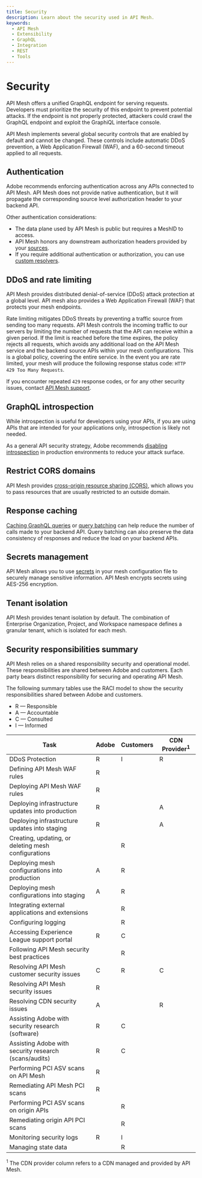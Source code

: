 ```yaml
---
title: Security
description: Learn about the security used in API Mesh.
keywords:
  - API Mesh
  - Extensibility
  - GraphQL
  - Integration
  - REST
  - Tools
---
```


# Security

API Mesh offers a unified GraphQL endpoint for serving requests. Developers must prioritize the security of this endpoint to prevent potential attacks. If the endpoint is not properly protected, attackers could crawl the GraphQL endpoint and exploit the GraphiQL interface console.

API Mesh implements several global security controls that are enabled by default and cannot be changed. These controls include automatic DDoS prevention, a Web Application Firewall (WAF), and a 60-second timeout applied to all requests.

## Authentication

Adobe recommends enforcing authentication across any APIs connected to API Mesh. API Mesh does not provide native authentication, but it will propagate the corresponding source level authorization header to your backend API.

Other authentication considerations:

* The data plane used by API Mesh is public but requires a MeshID to access.
* API Mesh honors any downstream authorization headers provided by your [sources](./basic/handlers/index.md).
* If you require additional authentication or authorization, you can use [custom resolvers](./advanced/extend/resolvers/index.md).

## DDoS and rate limiting

API Mesh provides distributed denial-of-service (DDoS) attack protection at a global level. API mesh also provides a Web Application Firewall (WAF) that protects your mesh endpoints.

Rate limiting mitigates DDoS threats by preventing a traffic source from sending too many requests. API Mesh controls the incoming traffic to our servers by limiting the number of requests that the API can receive within a given period. If the limit is reached before the time expires, the policy rejects all requests, which avoids any additional load on the API Mesh service and the backend source APIs within your mesh configurations. This is a global policy, covering the entire service. In the event you are rate limited, your mesh will produce the following response status code: `HTTP 429 Too Many Requests`.

If you encounter repeated `429` response codes, or for any other security issues, contact [API Mesh support](https://experienceleague.adobe.com/home?support-tab=home#support).

## GraphQL introspection

While introspection is useful for developers using your APIs, if you are using APIs that are intended for your applications only, introspection is likely not needed.

As a general API security strategy, Adobe recommends [disabling introspection](./basic/work-with-mesh.md#disable-introspection) in production environments to reduce your attack surface.

## Restrict CORS domains

API Mesh provides [cross-origin resource sharing (CORS)](./advanced/cors.md), which allows you to pass resources that are usually restricted to an outside domain.

## Response caching

[Caching GraphQL queries](./advanced/caching/index.md) or [query batching](./advanced/extend/batching.md) can help reduce the number of calls made to your backend API. Query batching can also preserve the data consistency of responses and reduce the load on your backend APIs.

## Secrets management

API Mesh allows you to use [secrets](./advanced/secrets.md) in your mesh configuration file to securely manage sensitive information. API Mesh encrypts secrets using AES-256 encryption.

## Tenant isolation

API Mesh provides tenant isolation by default. The combination of Enterprise Organization, Project, and Workspace namespace defines a granular tenant, which is isolated for each mesh.

## Security responsibilities summary

API Mesh relies on a shared responsibility security and operational model. These responsibilities are shared between Adobe and customers. Each party bears distinct responsibility for securing and operating API Mesh.

The following summary tables use the RACI model to show the security responsibilities shared between Adobe and customers.

* R — Responsible
* A — Accountable
* C — Consulted
* I — Informed

<p></p>
<table columnWidths="50,15,15,20"
  css="
    td:nth-child(2), td:nth-child(3), td:nth-child(4),
    th:nth-child(2), th:nth-child(3), th:nth-child(4) {
      text-align: center;
    }
  ">
  <thead>
    <tr>
      <th>Task</th>
      <th>Adobe</th>
      <th>Customers</th>
      <th>CDN Provider<sup>1</sup></th>
    </tr>
  </thead>
  <tbody>
    <tr>
      <td>DDoS Protection</td>
      <td>R</td>
      <td>I</td>
      <td>R</td>
    </tr>
    <tr>
      <td>Defining API Mesh WAF rules</td>
      <td>R</td>
      <td></td>
      <td></td>
    </tr>
    <tr>
      <td>Deploying API Mesh WAF rules</td>
      <td>R</td>
      <td></td>
      <td></td>
    </tr>
    <tr>
      <td>Deploying infrastructure updates into production</td>
      <td>R</td>
      <td></td>
      <td>A</td>
    </tr>
    <tr>
      <td>Deploying infrastructure updates into staging</td>
      <td>R</td>
      <td></td>
      <td>A</td>
    </tr>
    <tr>
      <td>Creating, updating, or deleting mesh configurations</td>
      <td></td>
      <td>R</td>
      <td></td>
    </tr>
    <tr>
      <td>Deploying mesh configurations into production</td>
      <td>A</td>
      <td>R</td>
      <td></td>
    </tr>
    <tr>
      <td>Deploying mesh configurations into staging</td>
      <td>A</td>
      <td>R</td>
      <td></td>
    </tr>
    <tr>
      <td>Integrating external applications and extensions</td>
      <td></td>
      <td>R</td>
      <td></td>
    </tr>
    <tr>
      <td>Configuring logging</td>
      <td></td>
      <td>R</td>
      <td></td>
    </tr>
    <tr>
      <td>Accessing Experience League support portal</td>
      <td>R</td>
      <td>C</td>
      <td></td>
    </tr>
    <tr>
      <td>Following API Mesh security best practices</td>
      <td></td>
      <td>R</td>
      <td></td>
    </tr>
    <tr>
      <td>Resolving API Mesh customer security issues</td>
      <td>C</td>
      <td>R</td>
      <td>C</td>
    </tr>
    <tr>
      <td>Resolving API Mesh security issues</td>
      <td>R</td>
      <td></td>
      <td></td>
    </tr>
    <tr>
      <td>Resolving CDN security issues</td>
      <td>A</td>
      <td></td>
      <td>R</td>
    </tr>
    <tr>
      <td>Assisting Adobe with security research (software)</td>
      <td>R</td>
      <td>C</td>
      <td></td>
    </tr>
    <tr>
      <td>Assisting Adobe with security research (scans/audits)</td>
      <td>R</td>
      <td>C</td>
      <td></td>
    </tr>
    <tr>
      <td>Performing PCI ASV scans on API Mesh</td>
      <td>R</td>
      <td></td>
      <td></td>
    </tr>
    <tr>
      <td>Remediating API Mesh PCI scans</td>
      <td>R</td>
      <td></td>
      <td></td>
    </tr>
    <tr>
      <td>Performing PCI ASV scans on origin APIs</td>
      <td></td>
      <td>R</td>
      <td></td>
    </tr>
    <tr>
      <td>Remediating origin API PCI scans</td>
      <td></td>
      <td>R</td>
      <td></td>
    </tr>
    <tr>
      <td>Monitoring security logs</td>
      <td>R</td>
      <td>I</td>
      <td></td>
    </tr>
    <tr>
      <td>Managing state data</td>
      <td></td>
      <td>R</td>
      <td></td>
    </tr>
  </tbody>
</table>
<p><sup>1</sup> The CDN provider column refers to a CDN managed and provided by API Mesh.</p>
